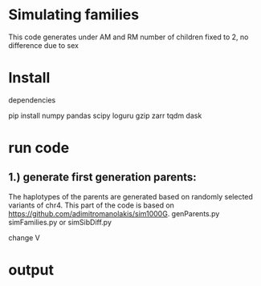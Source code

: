 # Simulating families

This code generates
under AM and RM
number of children fixed to 2, no difference due to sex

# Install
dependencies

pip install numpy pandas scipy loguru gzip zarr tqdm dask

# run code

## 1.) generate first generation parents:
The haplotypes of the parents are generated based on randomly selected variants of chr4. This part of the code is based on https://github.com/adimitromanolakis/sim1000G.
genParents.py
simFamilies.py
or simSibDiff.py

change V

# output
